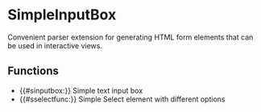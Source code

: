 # SimpleInputBox

Convenient parser extension for generating HTML form elements that can be used in interactive views.

## Functions

* {{#sinputbox:}} Simple text input box
* {{#sselectfunc:}} Simple Select element with different options

